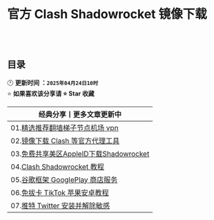 # 官方 Clash Shadowrocket 镜像下载


<br><br>

## 目录
🕛 **更新时间 ：`2025年04月24日10时`**  
⭐ **如果喜欢该分享请 ⭐ Star 收藏**  

| 经典分享丨更多文章更新中 | 
|------|
|01.[精选推荐翻墙梯子节点机场 vpn](https://github.com/wangzai69/fanqiang/blob/main/%E7%B2%BE%E9%80%89%E6%9C%BA%E5%9C%BA%E6%8E%A8%E8%8D%90.md)                |
|02.[镜像下载 Clash 等官方代理工具](https://github.com/wangzai69/fanqiang/blob/main/Android/Clash.md)              |
|03.[免费共享美区AppleID下载Shadowrocket](https://github.com/wangzai69/fanqiang/blob/main/ios/Shadowrocket.md)   |
|04.[Clash Shadowrocket 教程](https://github.com/wangzai69/fanqiang/blob/main/wiki/%E4%BB%A3%E7%90%86%E5%B7%A5%E5%85%B7%E6%95%99%E7%A8%8B.md)               |
|05.[谷歌框架 GooglePlay 商店服务](https://github.com/wangzai69/GooglePlay)      |
|06.[免拔卡 TikTok 苹果安卓教程](https://github.com/wangzai69/tiktok)             |
|07.[推特 Twitter 安装并解除敏感](https://github.com/wangzai69/Twitter)             |

<br><br>
